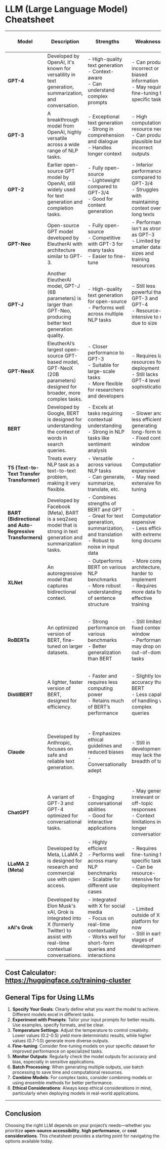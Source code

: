 # LLM (Large Language Model) Cheatsheet

| **Model**                  | **Description**                                           | **Strengths**                                               | **Weaknesses**                                            | **Model Size**            | **Tips for Use**                                         | **Open Source / Paid** | **Approx. Training Cost** |
|----------------------------|-----------------------------------------------------------|-------------------------------------------------------------|-----------------------------------------------------------|---------------------------|-----------------------------------------------------------|------------------------|---------------------------|
| **GPT-4**                   | Developed by OpenAI, it's known for versatility in text generation, summarization, and conversation. | - High-quality text generation <br> - Context-aware <br> - Can understand complex prompts | - Can produce incorrect or biased information <br> - May require fine-tuning for specific tasks | Estimated 1 Trillion+ Params | - Use specific prompts for better context <br> - Experiment with temperature settings for creativity | **Paid** (via API or ChatGPT) | **$60-100M+** |
| **GPT-3**                   | A breakthrough model from OpenAI, highly versatile across a wide range of NLP tasks. | - Exceptional text generation <br> - Strong in comprehension and dialogue <br> - Handles longer context | - High computational resource needs <br> - Can produce plausible but incorrect outputs | **175B Params**            | - Use it for general-purpose NLP tasks <br> - Fine-tune for specific use cases | **Paid** (via API) | **$10-12M** |
| **GPT-2**                   | Earlier open-source GPT model by OpenAI, still widely used for text generation and completion tasks. | - Fully open-source <br> - Lightweight compared to GPT-3/4 <br> - Good for content generation | - Inferior performance compared to GPT-3/4 <br> - Struggles with maintaining context over long texts | **117M, 345M, 762M, 1.5B Params** | - Use for lightweight applications <br> - Fine-tune on specific data for improved results | **Open Source** | **$50K - $1M** |
| **GPT-Neo**                 | Open-source GPT model developed by EleutherAI with architecture similar to GPT-3. | - Fully open-source <br> - Competitive with GPT-3 for many tasks <br> - Easier to fine-tune | - Performance isn't as strong as GPT-3 <br> - Limited by smaller dataset sizes and training resources | **1.3B** & **2.7B Params**  | - Fine-tune for domain-specific tasks <br> - Use in environments requiring open-source solutions | **Open Source** | **$200K - $500K** |
| **GPT-J**                   | Another EleutherAI model, GPT-J (6B parameters) is larger than GPT-Neo, producing better text generation quality. | - High-quality text generation for open-source <br> - Performs well across multiple NLP tasks | - Still less powerful than GPT-3 and GPT-4 <br> - Resource-intensive to run due to size | **6B Params**              | - Use for medium to high-quality text generation <br> - Leverage open-source for experimentation | **Open Source** | **$300K - $800K** |
| **GPT-NeoX**                | EleutherAI’s largest open-source GPT-based model, GPT-NeoX (20B parameters) designed for broader, more complex tasks. | - Closer performance to GPT-3 <br> - Suitable for large-scale tasks <br> - More flexible for researchers and developers | - Requires large resources for deployment <br> - Still lacks GPT-4 level sophistication | **20B Params**             | - Ideal for projects needing large-scale text generation <br> - Deploy on systems with high computational power | **Open Source** | **$1-2M** |
| **BERT**                    | Developed by Google, BERT is designed for understanding the context of words in search queries. | - Excels at tasks requiring contextual understanding <br> - Strong in NLP tasks like sentiment analysis | - Slower and less efficient in generating long-form text <br> - Fixed context window | **110M & 340M Params**     | - Use for tasks needing comprehension and classification <br> - Fine-tune on domain-specific data | **Open Source** | **$300K - $500K** |
| **T5 (Text-to-Text Transfer Transformer)** | Treats every NLP task as a text-to-text problem, making it very flexible. | - Versatile across various NLP tasks <br> - Can generate, summarize, translate, etc. | - Computationally expensive <br> - May need extensive fine-tuning | **220M - 11B Params**      | - Use it for multiple NLP tasks in one model <br> - Ensure quality of input data | **Open Source** | **$1-3M** |
| **BART (Bidirectional and Auto-Regressive Transformers)** | Developed by Facebook (Meta), BART is a seq2seq model that is strong in text generation and summarization tasks. | - Combines strengths of BERT and GPT <br> - Great for text generation, summarization, and translation <br> - Robust to noise in input data | - Computationally expensive <br> - Less efficient with extremely long documents | **400M Params**            | - Best for text summarization, generation, and translation tasks <br> - Fine-tune it for domain-specific tasks | **Open Source** | **$300K - $700K** |
| **XLNet**                   | An autoregressive model that captures bidirectional context. | - Outperforms BERT on various NLP benchmarks <br> - More robust understanding of sentence structure | - More complex architecture, harder to implement <br> - Requires more data for effective training | **340M Params**            | - Best for tasks that require deep contextual understanding <br> - Utilize pre-trained models for specific tasks | **Open Source** | **$500K - $1M** |
| **RoBERTa**                 | An optimized version of BERT, fine-tuned on larger datasets. | - Strong performance on various benchmarks <br> - Better generalization than BERT | - Still limited by fixed context window <br> - Performance may drop on out-of-domain tasks | **355M Params**            | - Use for improved performance on sentiment and text classification tasks <br> - Experiment with different hyperparameters | **Open Source** | **$400K - $1M** |
| **DistilBERT**              | A lighter, faster version of BERT, designed for efficiency. | - Faster and requires less computing power <br> - Retains much of BERT’s performance | - Slightly lower accuracy than BERT <br> - Less capable of handling very complex queries | **66M Params**             | - Ideal for applications with limited resources <br> - Use when speed is more critical than accuracy | **Open Source** | **$50K - $100K** |
| **Claude**                  | Developed by Anthropic, focuses on safe and reliable text generation. | - Emphasizes ethical guidelines and reduced biases <br> - Conversationally adept | - Still in development; may lack the breadth of tasks | Unknown (Likely 52B+ Params)| - Use for applications emphasizing safety and ethical considerations <br> - Ideal for chatbots and customer service applications | **Paid** (via API) | **$1-5M** |
| **ChatGPT**                 | A variant of GPT-3 and GPT-4 optimized for conversational tasks. | - Engaging conversational abilities <br> - Good for interactive applications | - May generate irrelevant or off-topic responses <br> - Context limitations in longer conversations | GPT-3: **175B Params**     | - Set clear conversational goals <br> - Provide context in multi-turn interactions | **Paid** (via ChatGPT) | **$10-12M** |
| **LLaMA 2 (Meta)**          | Developed by Meta, LLaMA 2 is designed for research and commercial use with open access. | - Highly efficient <br> - Performs well across many NLP benchmarks <br> - Scalable for different use cases | - Requires fine-tuning for specific tasks <br> - Can be resource-intensive for deployment | **7B, 13B, 70B Params**    | - Ideal for experimentation in both research and commercial applications <br> - Fine-tune for domain-specific tasks | **Open Source** (with registration) | **$2-10M** |
| **xAI's Grok**              | Developed by Elon Musk's xAI, Grok is integrated into X (formerly Twitter) to assist with real-time contextual conversations. | - Integrated with X for social media <br> - Focus on real-time contextuality <br> - Works well for short-form queries and interactions | - Limited outside of X platform for now <br> - Still in early stages of development | Unknown                   | - Ideal for real-time social media interaction <br> - Use for concise and direct conversational queries | **Paid** (via X premium) | **Unknown** |

Cost Calculator:
https://huggingface.co/training-cluster
---

## General Tips for Using LLMs

1. **Specify Your Goals**: Clearly define what you want the model to achieve. Different models excel in different tasks.
2. **Experiment with Prompts**: Tailor your input prompts for better results. Use examples, specify formats, and be clear.
3. **Temperature Settings**: Adjust the temperature to control creativity. Lower values (0.2-0.5) yield more deterministic results, while higher values (0.7-1.0) generate more diverse outputs.
4. **Fine-tuning**: Consider fine-tuning models on your specific dataset for improved performance on specialized tasks.
5. **Monitor Outputs**: Regularly check the model outputs for accuracy and bias, especially in sensitive applications.
6. **Batch Processing**: When generating multiple outputs, use batch processing to save time and computational resources.
7. **Combine Models**: For complex tasks, consider combining models or using ensemble methods for better performance.
8. **Ethical Considerations**: Always keep ethical considerations in mind, particularly when deploying models in real-world applications.

---

## Conclusion

Choosing the right LLM depends on your project’s needs—whether you prioritize **open-source accessibility**, **high performance**, or **cost considerations**. This cheatsheet provides a starting point for navigating the options available today.
